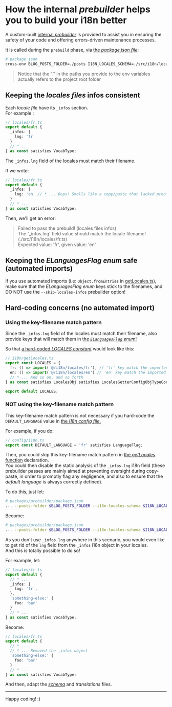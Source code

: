 # How the internal _prebuilder_ helps you to build your i18n better

A custom-built [internal _prebuilder_](/packages/prebuilder/) is provided to assist you in ensuring the safety of your code and offering errors-driven
maintenance processes.

It is called during the `prebuild` phase, via [the _package.json file_](/package.json):

```bash
# package.json
cross-env BLOG_POSTS_FOLDER=./posts I18N_LOCALES_SCHEMA=./src/i18n/locales/schema.ts pnpm --filter @rtm/prebuilder start
```

> Notice that the "." in the paths you provide to the env variables actually refers to the project root folder

## Keeping the _locales files_ infos consistent

Each _locale file_ have its `_infos` section.  
For example :

```ts
// locales/fr.ts
export default {
  _infos: {
    lng: 'fr'
  }
  // * ...
} as const satisfies VocabType;
```

The `_infos.lng` field of the locales must match their filename.

If we write:

```ts
// locales/fr.ts
export default {
  _infos: {
    lng: 'en' // * ... Oops! Smells like a copy/paste that lacked proofreading. Don't forget that we are in locales/fr.ts here!
  }
  // * ...
} as const satisfies VocabType;
```

Then, we'll get an error:

> Failed to pass the prebuild! (locales files infos)  
> The '\_infos.lng' field value should match the locale filename! (./src/i18n/locales/fr.ts)  
> Expected value: 'fr', given value: 'en'

## Keeping the _ELanguagesFlag enum_ safe (automated imports)

If you use automated imports (i.e: `Object.fromEntries` in [getLocales.ts](/src/i18n/getLocales.ts)), make sure that the _ELanguagesFlag enum_ keys
stick to the filenames, and DO NOT use the `--skip-locales-infos` prebuilder option!

## Hard-coding concerns (no automated import)

### Using the key-filename match pattern

Since the `_infos.lng` field of the locales must match their filename, also provide keys that will match them in
[the _`ELanguagesFlag` enum_!](/interop/config/i18n.ts)

So that [a hard-coded _LOCALES constant_](/src/i18n/getLocales.ts) would look like this:

```ts
// i18n/getLocales.ts
export const LOCALES = {
  fr: () => import('@/i18n/locales/fr'), // 'fr' key match the imported file's name
  en: () => import('@/i18n/locales/en') // 'en' key match the imported file's name
  // * ... And so on, and so forth
} as const satisfies LocalesObj satisfies LocalesGetterConfigObjTypeConstraint;

export default LOCALES;
```

### NOT using the key-filename match pattern

This key-filename match pattern is not necessary if you hard-code the `DEFAULT_LANGUAGE` value in [the _i18n config file_.](/interop/config/i18n.ts)

For example, if you do:

```ts
// config/i18n.ts
export const DEFAULT_LANGUAGE = 'fr' satisfies LanguageFlag;
```

Then, you could skip this key-filename match pattern in [the _getLocales_ function](/src/i18n/getLocales.ts) declaration.  
You could then disable the static analysis of the `_infos.lng` i18n field (these prebuilder passes are mainly aimed at preventing oversight during
copy-paste, in order to promptly flag any negligence, and also to ensure that the _default language_ is always correctly defined).

To do this, just let:

```bash
# packages/prebuilder/package.json
... --posts-folder $BLOG_POSTS_FOLDER --i18n-locales-schema $I18N_LOCALES_SCHEMA
```

Become:

```bash
# packages/prebuilder/package.json
... --posts-folder $BLOG_POSTS_FOLDER --i18n-locales-schema $I18N_LOCALES_SCHEMA --skip-locales-infos # * ... Added --skip-locales-infos
```

As you don't use `_infos.lng` anywhere in this scenario, you would even like to get rid of the `lng` field from the `_infos` i18n object in your
locales.  
And this is totally possible to do so!

For example, let:

```ts
// locales/fr.ts
export default {
  // * ...
  _infos: {
    lng: 'fr',
  },
  'something-else:' {
    foo: 'bar'
  }
  // * ...
} as const satisfies VocabType;
```

Become:

```ts
// locales/fr.ts
export default {
  // * ...
  // * ... Removed the _infos object
  'something-else:' {
    foo: 'bar'
  }
  // * ...
} as const satisfies VocabType;
```

And then, adapt the [_schema_](/src/i18n/locales/schema.ts) and _translations_ files.

---

Happy coding! :)
